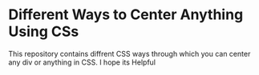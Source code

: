 # Different Ways to Center Anything Using CSs
 This repository contains diffrent CSS ways through which you can center any div or anything in CSS. I hope its Helpful
